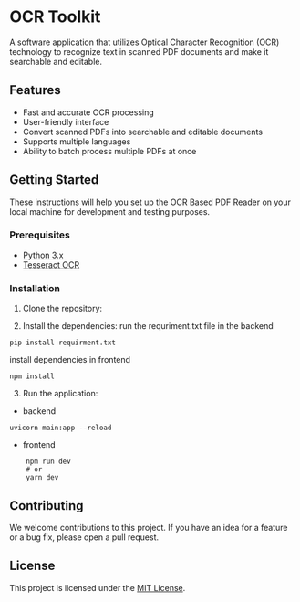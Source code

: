 # OCR Toolkit

A software application that utilizes Optical Character Recognition (OCR) technology to recognize text in scanned PDF documents and make it searchable and editable.

## Features

- Fast and accurate OCR processing
- User-friendly interface
- Convert scanned PDFs into searchable and editable documents
- Supports multiple languages
- Ability to batch process multiple PDFs at once

## Getting Started

These instructions will help you set up the OCR Based PDF Reader on your local machine for development and testing purposes.

### Prerequisites

- [Python 3.x](https://www.python.org/downloads/)
- [Tesseract OCR](https://github.com/tesseract-ocr/tesseract)

### Installation

1. Clone the repository:
  
2. Install the dependencies:
run the requriment.txt file in the backend 
``` 
pip install requirment.txt 
```
install dependencies in frontend
```
npm install 
```
3. Run the application:
- backend
```
uvicorn main:app --reload
```
- frontend 
```
    npm run dev
    # or
    yarn dev 
```



## Contributing

We welcome contributions to this project. If you have an idea for a feature or a bug fix, please open a pull request.

## License

This project is licensed under the [MIT License](LICENSE).

